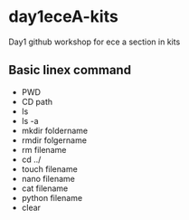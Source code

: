 # day1eceA-kits
Day1 github workshop for ece a section in kits
## Basic linex command
- PWD
- CD path
- ls
- ls -a
- mkdir foldername
- rmdir folgername
- rm filename
- cd ../
- touch filename
- nano filename
- cat filename
- python filename
- clear
